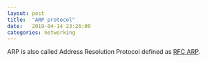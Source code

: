 ```yaml
---
layout: post
title:  "ARP protocol"
date:   2019-04-14 23:26:00
categories: networking
---
```


ARP is also called Address Resolution Protocol defined as [RFC ARP](https://tools.ietf.org/html/rfc826).


















